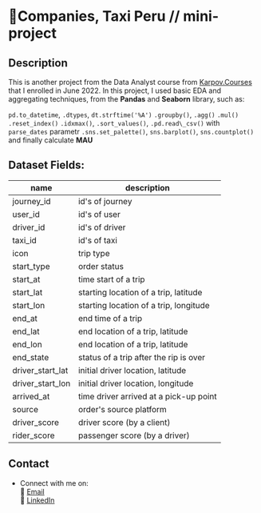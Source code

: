 # 📌Companies, Taxi Peru // mini-project

## Description

This is another project from the Data Analyst course from [Karpov.Courses](https://external.ink?to=/https://karpov.courses/analytics) that I enrolled in June 2022. In this project, I used basic EDA and aggregating techniques, 
from the **Pandas** and **Seaborn** library, such as:

`pd.to_datetime`, 
`.dtypes`, 
`dt.strftime('%A')`
`.groupby()`, `.agg()`
`.mul()`
`.reset_index()`
`.idxmax()`, 
`.sort_values()`, 
`.pd.read\_csv()` with `parse_dates` parametr
`.sns.set_palette()`, `sns.barplot()`, `sns.countplot()`
and finally calculate **MAU**  

## Dataset Fields:

| name | description |
| ---- | ----------- |
| journey_id | id's of journey
| user_id | id's of user
| driver_id | id's of driver
| taxi_id | id's of taxi
| icon | trip type
| start_type | order status 
| start_at | time start of a trip
| start_lat | starting location of a trip, latitude
| start_lon | starting location of a trip, longitude
| end_at | end time of a trip
| end_lat | end location of a trip, latitude
| end_lon | end location of a trip, latitude
| end_state | status of a trip after the rip is over
| driver_start_lat | initial driver location, latitude
| driver_start_lon | initial driver location, longitude
| arrived_at | time driver arrived at a pick-up point
| source | order's source platform
| driver_score | driver score (by a client)
| rider_score | passenger score (by a driver)

## Contact

* Connect with me on:   
    📜 [Email](mailto:alexey.golovin@gmail.com)   
    🏦 <a href="https://www.linkedin.com/in/alexey-golovin/">LinkedIn</a>   
